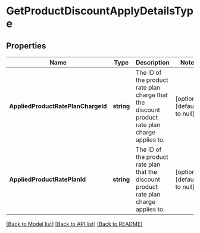 # GetProductDiscountApplyDetailsType

## Properties
Name | Type | Description | Notes
------------ | ------------- | ------------- | -------------
**AppliedProductRatePlanChargeId** | **string** | The ID of the product rate plan charge that the discount product rate plan charge applies to.  | [optional] [default to null]
**AppliedProductRatePlanId** | **string** | The ID of the product rate plan that the discount product rate plan charge applies to.  | [optional] [default to null]

[[Back to Model list]](../README.md#documentation-for-models) [[Back to API list]](../README.md#documentation-for-api-endpoints) [[Back to README]](../README.md)


